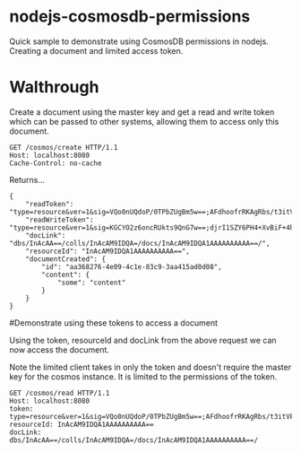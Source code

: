 # nodejs-cosmosdb-permissions
Quick sample to demonstrate using CosmosDB permissions in nodejs. Creating a document and limited access token.

# Walthrough

Create a document using the master key and get a read and write token which can be passed to other systems, allowing them to access only this document. 

```
GET /cosmos/create HTTP/1.1
Host: localhost:8080
Cache-Control: no-cache
```

Returns...
```
{
    "readToken": "type=resource&ver=1&sig=VQo0nUQdoP/0TPbZUgBm5w==;AFdhoofrRKAgRbs/t3itVF0oybDDo+idcpGJzP/FhIsrfYPT9qW+6njJoQOWjUmGXgkJ9prmW9Jv0sfgqTMpfujdxkowbKd5TCeW9Ir9Bet8CD3fEQ7Jd+Oii7ZelFHP3a0SLC2IA2o1C3QnRd4vSzdDrU8r/mny+SHSLiOOOy4/S5vswQ0iKM79mtEH+SUODhKroEWjVR3RYxzd6bKjDsAKL6KBaiZOXy5RYE8W6SB6ncJDjOt9iXPKl4mL7EojunrcGQxArQI3HCFNxGUDXLKQ2E87WcqDPVt0Ra5HWFImxDRK6Te4ViDlixbFWA7W;",
    "readWriteToken": "type=resource&ver=1&sig=KGCYO2z6oncRUkts9QnG7w==;djrI1SZY6PH4+XvBiF+4hqQEQBtbwR0Yhk6cS4NQBLB/BSTpu+vL/gbwwQU4DHFLF7uFRoXnbRdhhpBKMSKLyEowmTSci5s13iZ86dLmiy0h5XqPNz+PImJi4tD9BBTTgEvQou8d13V5qik2LNCJdolTuTBDrPKfkfEBnXiPlUNUMtgC4MiP5eToJ/X3+i0SedFy6z0Sa9O5G54W4UqIhrE2+NHrWdNnTmaHxzNy5NDG6XOblhXOMbaqPaWRNCyYj1LwqTHDcWWSx4HSBInsPCdx81GiOt1bM2221hVBIsDHQOwoBEuiEyqLORCvzyxG;",
    "docLink": "dbs/InAcAA==/colls/InAcAM9IDQA=/docs/InAcAM9IDQA1AAAAAAAAAA==/",
    "resourceId": "InAcAM9IDQA1AAAAAAAAAA==",
    "documentCreated": {
        "id": "aa368276-4e09-4c1e-83c9-3aa415ad0d08",
        "content": {
            "some": "content"
        }
    }
}
```

#Demonstrate using these tokens to access a document

Using the token, resourceId and docLink from the above request we can now access the document.

Note the limited client takes in only the token and doesn't require the master key for the cosmos instance. It is limited to the permissions of the token. 

```
GET /cosmos/read HTTP/1.1
Host: localhost:8080
token: type=resource&ver=1&sig=VQo0nUQdoP/0TPbZUgBm5w==;AFdhoofrRKAgRbs/t3itVF0oybDDo+idcpGJzP/FhIsrfYPT9qW+6njJoQOWjUmGXgkJ9prmW9Jv0sfgqTMpfujdxkowbKd5TCeW9Ir9Bet8CD3fEQ7Jd+Oii7ZelFHP3a0SLC2IA2o1C3QnRd4vSzdDrU8r/mny+SHSLiOOOy4/S5vswQ0iKM79mtEH+SUODhKroEWjVR3RYxzd6bKjDsAKL6KBaiZOXy5RYE8W6SB6ncJDjOt9iXPKl4mL7EojunrcGQxArQI3HCFNxGUDXLKQ2E87WcqDPVt0Ra5HWFImxDRK6Te4ViDlixbFWA7W;
resourceId: InAcAM9IDQA1AAAAAAAAAA==
docLink: dbs/InAcAA==/colls/InAcAM9IDQA=/docs/InAcAM9IDQA1AAAAAAAAAA==/
```
